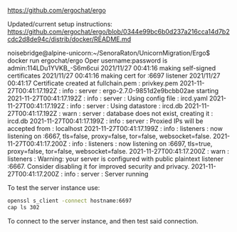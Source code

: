 https://github.com/ergochat/ergo

Updated/current setup instructions: <br>
https://github.com/ergochat/ergo/blob/0344e99bc6b0d237a216cca14d7b2cdc2d8de94c/distrib/docker/README.md


noisebridge@alpine-unicorn:~/SenoraRaton/UnicornMigration/Ergo$ docker run ergochat/ergo
Oper username:password is admin:114LDu1YVKB_-S6m6cui
2021/11/27 00:41:16 making self-signed certificates
2021/11/27 00:41:16  making cert for :6697 listener
2021/11/27 00:41:17   Certificate created at fullchain.pem : privkey.pem
2021-11-27T00:41:17.192Z : info  : server     : ergo-2.7.0-9851d2e9bcbb02ae starting
2021-11-27T00:41:17.192Z : info  : server     : Using config file : ircd.yaml
2021-11-27T00:41:17.192Z : info  : server     : Using datastore : ircd.db
2021-11-27T00:41:17.192Z : warn  : server     : database does not exist, creating it : ircd.db
2021-11-27T00:41:17.199Z : info  : server     : Proxied IPs will be accepted from : localhost
2021-11-27T00:41:17.199Z : info  : listeners  : now listening on :6667, tls=false, proxy=false, tor=false, websocket=false.
2021-11-27T00:41:17.200Z : info  : listeners  : now listening on :6697, tls=true, proxy=false, tor=false, websocket=false.
2021-11-27T00:41:17.200Z : warn  : listeners  : Warning: your server is configured with public plaintext listener :6667. Consider disabling it for improved security and privacy.
2021-11-27T00:41:17.200Z : info  : server     : Server running


To test the server instance use:  
```bash  
openssl s_client -connect hostname:6697  
cap ls 302  
```
To connect to the server instance, and then test said connection.

